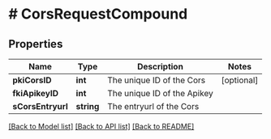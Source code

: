 # # CorsRequestCompound

## Properties

Name | Type | Description | Notes
------------ | ------------- | ------------- | -------------
**pkiCorsID** | **int** | The unique ID of the Cors | [optional]
**fkiApikeyID** | **int** | The unique ID of the Apikey |
**sCorsEntryurl** | **string** | The entryurl of the Cors |

[[Back to Model list]](../../README.md#models) [[Back to API list]](../../README.md#endpoints) [[Back to README]](../../README.md)
